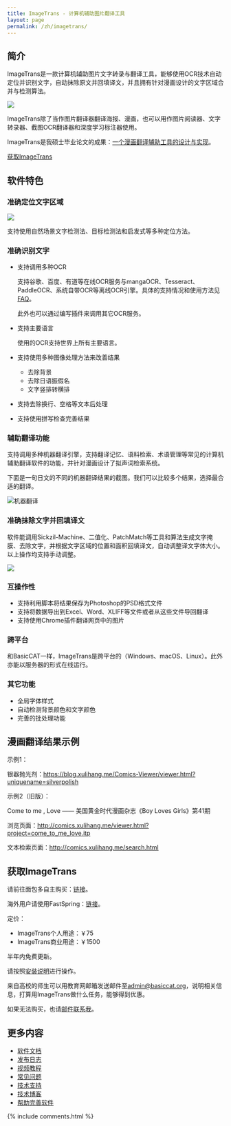 ```yaml
---
title: ImageTrans - 计算机辅助图片翻译工具 
layout: page
permalink: /zh/imagetrans/
---
```


## 简介

ImageTrans是一款计算机辅助图片文字转录与翻译工具，能够使用OCR技术自动定位并识别文字，自动抹除原文并回填译文，并且拥有针对漫画设计的文字区域合并与检测算法。

![](/album/imagetrans_zh.jpg)

ImageTrans除了当作图片翻译器翻译海报、漫画，也可以用作图片阅读器、文字转录器、截图OCR翻译器和深度学习标注器使用。

ImageTrans是我硕士毕业论文的成果：[一个漫画翻译辅助工具的设计与实现](https://www.researchgate.net/publication/342623300_Design_and_Implementation_of_a_Computer-Aided_Comics_Translation_Tool)。

[获取ImageTrans](#获取imagetrans)

## 软件特色

### 准确定位文字区域

![](/album/imagetrans-features/localization.jpg)

支持使用自然场景文字检测法、目标检测法和启发式等多种定位方法。


### 准确识别文字

* 支持调用多种OCR

    支持谷歌、百度、有道等在线OCR服务与mangaOCR、Tesseract、PaddleOCR、系统自带OCR等离线OCR引擎。具体的支持情况和使用方法见[FAQ](https://www.basiccat.org/zh/imagetrans/faq/)。
   
   此外也可以通过编写插件来调用其它OCR服务。

* 支持主要语言

   使用的OCR支持世界上所有主要语言。

* 支持使用多种图像处理方法来改善结果

   * 去除背景
   * 去除日语振假名
   * 文字竖排转横排

* 支持去除换行、空格等文本后处理
* 支持使用拼写检查完善结果

### 辅助翻译功能

支持调用多种机器翻译引擎，支持翻译记忆、语料检索、术语管理等常见的计算机辅助翻译软件的功能，并针对漫画设计了拟声词检索系统。

下面是一句日文的不同的机器翻译结果的截图。我们可以比较多个结果，选择最合适的翻译。

![机器翻译](/album/imagetrans-machine-translation/ja2zh.jpg)

### 准确抹除文字并回填译文

软件能调用Sickzil-Machine、二值化、PatchMatch等工具和算法生成文字掩膜、去除文字，并根据文字区域的位置和面积回填译文，自动调整译文字体大小。以上操作均支持手动调整。

![](/album/imagetrans-features/text-removal-and-reinjection.jpg)

### 互操作性

* 支持利用脚本将结果保存为Photoshop的PSD格式文件
* 支持将数据导出到Excel、Word、XLIFF等文件或者从这些文件导回翻译
* 支持使用Chrome插件翻译网页中的图片

### 跨平台

和BasicCAT一样，ImageTrans是跨平台的（Windows、macOS、Linux）。此外亦能以服务器的形式在线运行。

### 其它功能

* 全局字体样式
* 自动检测背景颜色和文字颜色
* 完善的批处理功能

## 漫画翻译结果示例

示例1：

银器抛光剂：<https://blog.xulihang.me/Comics-Viewer/viewer.html?uniquename=silverpolish>

示例2（旧版）：

Come to me , Love —— 美国黄金时代漫画杂志《Boy Loves Girls》第41期

浏览页面：<http://comics.xulihang.me/viewer.html?project=come_to_me_love.itp>

文本检索页面：<http://comics.xulihang.me/search.html>

## 获取ImageTrans

请前往面包多自主购买：[链接](https://mbd.pub/o/bread/YpmUmJhs)。

海外用户请使用FastSpring：[链接](https://basiccat.onfastspring.com/)。

定价：

* ImageTrans个人用途：￥75
* ImageTrans商业用途：￥1500

半年内免费更新。

请按照[安装说明](https://imagetrans.readthedocs.io/zh_CN/latest/gettingstarted.html)进行操作。

来自高校的师生可以用教育网邮箱发送邮件至[admin@basiccat.org](mailto:admin@basiccat.org)，说明相关信息，打算用ImageTrans做什么任务，能够得到优惠。

如果无法购买，也请[邮件联系我](mailto:admin@basiccat.org)。

## 更多内容

* [软件文档](https://imagetrans.readthedocs.io/zh_CN/latest/)
* [发布日志](/zh/imagetrans/release-notes/)
* [视频教程](/zh/imagetrans/video/)
* [常见问题](/zh/imagetrans/faq/)
* [技术支持](/zh/support/) 
* [技术博客](/zh/tagged/#imagetrans)
* [帮助完善软件](/zh/imagetrans/how-to-contribute/)

{% include comments.html %}

